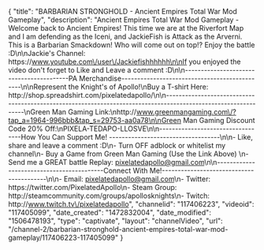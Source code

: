 {
    "title": "BARBARIAN STRONGHOLD - Ancient Empires Total War Mod Gameplay",
    "description": "Ancient Empires Total War Mod Gameplay - Welcome back to Ancient Empires!  This time we are at the Riverfort Map and I am defending as the Iceni, and JackieFish is Attack as the Arverni.  This is a Barbarian Smackdown!  Who will come out on top!?  Enjoy the battle :D\n\nJackie's Channel: https:\/\/www.youtube.com\/user\/Jackiefishhhhhh\n\nIf you enjoyed the video don't forget to Like and Leave a comment :D\n\n-----------------------------------------PA Merchandise----------------------------------------------\n\nRepresent the Knight's of Apollo!\nBuy a T-shirt Here: http:\/\/shop.spreadshirt.com\/pixelatedapollo\/\n\n---------------------------------------------------------------------------------------------------------------\nGreen Man Gaming Link:\nhttp:\/\/www.greenmangaming.com\/?tap_a=1964-996bbb&tap_s=29753-aa0a78\n\nGreen Man Gaming Discount Code 20% Off:\nPIXELA-TEDAPO-LLOSVE\n\n----------------------------------How You Can Support Me! -----------------------------------\n\n- Like, share and leave a comment :D\n- Turn OFF adblock or whitelist my channel\n- Buy a Game from Green Man Gaming (Use the Link Above) \n- Send me a GREAT battle Replay: pixelatedapollo@gmail.com\n\n------------------------------------------Connect With Me!-----------------------------------------\n\n- Email: pixelatedapollo@gmail.com\n- Twitter: https:\/\/twitter.com\/PixelatedApollo\n- Steam Group:  http:\/\/steamcommunity.com\/groups\/apollosknights\n- Twitch: http:\/\/www.twitch.tv\/pixelatedapollo",
    "channelid": "117406223",
    "videoid": "117405099",
    "date_created": "1472832004",
    "date_modified": "1506478193",
    "type": "captivate",
    "layout": "channelVideo",
    "url": "\/channel-2\/barbarian-stronghold-ancient-empires-total-war-mod-gameplay\/117406223-117405099"
}
